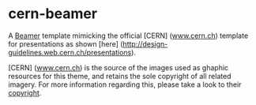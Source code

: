 cern-beamer
===========

A [Beamer](https://bitbucket.org/rivanvx/beamer/wiki/Home) template mimicking the official [CERN] (www.cern.ch) template for presentations as shown 
[here] (http://design-guidelines.web.cern.ch/presentations).

[CERN] (www.cern.ch) is the source of the images used as ghaphic resources for this theme, and retains the sole
copyright of all related imagery. For more information regarding this, please take a look to their [copyright](http://cern.ch/copyright).

